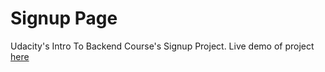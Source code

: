 # Signup Page

Udacity's Intro To Backend Course's Signup Project. Live demo of project [here](signup-169906.appspot.com)
